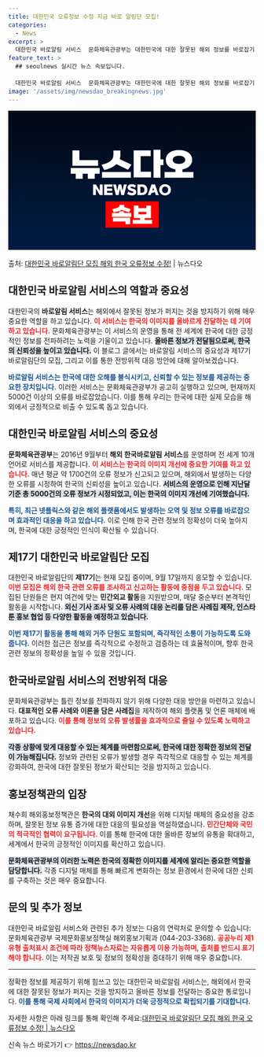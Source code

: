 ```yaml
---
title: 대한민국 오류정보 수정 지금 바로 알림단 모집!
categories:
  - News
excerpt: >
  대한민국 바로알림 서비스  문화체육관광부는 대한민국에 대한 잘못된 해외 정보를 바로잡기 위해 다양한 노력을 …
feature_text: >
  ## seoulnews 실시간 뉴스 속보입니다.

  대한민국 바로알림 서비스  문화체육관광부는 대한민국에 대한 잘못된 해외 정보를 바로잡기 위해 다양한 노력을 …
image: '/assets/img/newsdao_breakingnews.jpg'
---
```


![뉴스다오 속보](/assets/img/newsdao_breakingnews.jpg)

<p>출처: <a href="https://newsdao.kr/4870" rel="dofollow">대한민국 바로알림단 모집 해외 한국 오류정보 수정!</a> | 뉴스다오</p>

<h2 data-ke-size="size26">대한민국 바로알림 서비스의 역할과 중요성</h2>

<p data-ke-size="size16">대한민국의 <b>바로알림 서비스</b>는 해외에서 잘못된 정보가 퍼지는 것을 방지하기 위해 매우 중요한 역할을 하고 있습니다. <b><span style="color: #ee2323;">이 서비스는 한국의 이미지를 올바르게 전달하는 데 기여하고 있습니다.</span></b> 문화체육관광부는 이 서비스의 운영을 통해 전 세계에 한국에 대한 긍정적인 정보를 전파하려는 노력을 기울이고 있습니다. <b><span style="background-color: #21538527;">올바른 정보가 전달됨으로써, 한국의 신뢰성을 높이고 있습니다.</span></b> 이 블로그 글에서는 바로알림 서비스의 중요성과 제17기 바로알림단의 모집, 그리고 이를 통한 전방위적 대응 방안에 대해 알아보겠습니다.</p>

<p data-ke-size="size16"><b><span style="color: #1a5490;">바로알림 서비스는 한국에 대한 오해를 불식시키고, 신뢰할 수 있는 정보를 제공하는 중요한 장치입니다.</span></b> 이러한 서비스는 문화체육관광부가 공고히 실행하고 있으며, 현재까지 5000건 이상의 오류를 바로잡았습니다. 이를 통해 우리는 한국에 대한 실제 모습을 해외에서 긍정적으로 비출 수 있도록 돕고 있습니다.</p>

<h2 data-ke-size="size26">대한민국 바로알림 서비스의 중요성</h2>

<p data-ke-size="size16"><b>문화체육관광부</b>는 2016년 9월부터 <b>해외 한국바로알림 서비스</b>를 운영하며 전 세계 10개 언어로 서비스를 제공합니다. <b><span style="color: #ee2323;">이 서비스는 한국의 이미지 개선에 중요한 기여를 하고 있습니다.</span></b> 매년 평균 약 1700건의 오류 정보가 신고되고 있으며, 해외에서 발생하는 다양한 오류를 시정하여 한국의 신뢰성을 높이고 있습니다. <b><span style="background-color: #21538527;">서비스의 운영으로 인해 지난달 기준 총 5000건의 오류 정보가 시정되었고, 이는 한국의 이미지 개선에 기여했습니다.</span></b></p>

<p data-ke-size="size16"><b><span style="color: #1a5490;">특히, 최근 넷플릭스와 같은 해외 플랫폼에서도 발생하는 오역 및 정보 오류를 바로잡으며 효과적인 대응을 하고 있습니다.</span></b> 이로 인해 한국 관련 정보의 정확성이 더욱 높아지며, 한국에 대한 긍정적인 인식이 확산될 수 있습니다.</p>

<h2 data-ke-size="size26">제17기 대한민국 바로알림단 모집</h2>

<p data-ke-size="size16">대한민국 바로알림단의 <b>제17기</b>는 현재 모집 중이며, 9월 17일까지 응모할 수 있습니다. <b><span style="color: #ee2323;">이번 모집은 해외 한국 관련 오류를 조사하고 신고하는 활동에 중점을 두고 있습니다.</span></b> 모집된 단원들은 현지 여건에 맞는 <b>민간외교 활동</b>을 지원받으며, 매달 중순부터 본격적인 활동을 시작합니다. <b><span style="background-color: #21538527;">외신 기사 조사 및 오류 사례의 대응 논리를 담은 사례집 제작, 인스타툰 홍보 협업 등 다양한 활동을 예정하고 있습니다.</span></b></p>

<p data-ke-size="size16"><b><span style="color: #1a5490;">이번 제17기 활동을 통해 해외 거주 단원도 포함되며, 즉각적인 소통이 가능하도록 도와줍니다.</span></b> 이러한 접근은 정보를 즉각적으로 수정하고 검증하는 데 효율적이며, 향후 한국 관련 정보의 정확성을 높일 수 있을 것입니다.</p>

<h2 data-ke-size="size26">한국바로알림 서비스의 전방위적 대응</h2>

<p data-ke-size="size16">문화체육관광부는 틀린 정보를 전파하지 않기 위해 다양한 대응 방안을 마련하고 있습니다. <b>대표적인 오류 사례와 이론을 담은 사례집</b>을 제작하여 해외 플랫폼 및 언론 매체에 배포하고 있습니다. <b><span style="color: #ee2323;">이를 통해 정보의 오류 발생률을 효과적으로 줄일 수 있도록 노력하고 있습니다.</span></b></p>

<p data-ke-size="size16"><b><span style="background-color: #21538527;">각종 상황에 맞게 대응할 수 있는 체계를 마련함으로써, 한국에 대한 정확한 정보의 전달이 가능해집니다.</span></b> 정보와 관련된 오류가 발생할 경우 즉각적으로 대응할 수 있는 체계를 강화하여, 한국에 대한 잘못된 정보가 확산되는 것을 방지하고 있습니다.</p>

<h2 data-ke-size="size26">홍보정책관의 입장</h2>

<p data-ke-size="size16">채수희 해외홍보정책관은 <b>한국의 대외 이미지 개선</b>을 위해 디지털 매체의 중요성을 강조하며, 잘못된 정보 유통 증가에 대한 대응의 필요성을 역설하였습니다. <b><span style="color: #ee2323;">민간단체와 국민의 적극적인 협력이 요구됩니다.</span></b> 이를 통해 한국에 대한 올바른 정보의 유통을 확대하고, 세계에서 한국의 긍정적인 이미지를 확산하고 있습니다.</p>

<p data-ke-size="size16"><b><span style="background-color: #21538527;">문화체육관광부의 이러한 노력은 한국의 정확한 이미지를 세계에 알리는 중요한 역할을 담당합니다.</span></b> 각종 디지털 매체를 통해 빠르게 변화하는 정보 환경에서 한국에 대한 신뢰를 구축하는 것은 매우 중요합니다. </p>

<h2 data-ke-size="size26">문의 및 추가 정보</h2>

<p data-ke-size="size16">대한민국 바로알림 서비스와 관련된 추가 정보는 다음의 연락처로 문의할 수 있습니다: 문화체육관광부 국제문화홍보정책실 해외홍보기획과 (044-203-3368). <b><span style="color: #ee2323;">공공누리 제1유형 출처표시 조건에 따라 정책뉴스자료는 자유롭게 이용 가능하며, 출처를 반드시 표기해야 합니다.</span></b> 이는 저작권 보호 및 정보의 정확성을 증대하기 위해 매우 중요합니다.</p>

<hr />

<p data-ke-size="size16">정확한 정보를 제공하기 위해 힘쓰고 있는 대한민국 바로알림 서비스는, 해외에서 한국에 대한 잘못된 정보가 퍼지는 것을 방지하고 올바른 정보를 전달하는 중요한 통로입니다. <b><span style="color: #1a5490;">이를 통해 국제 사회에서 한국의 이미지가 더욱 긍정적으로 확립되기를 기대합니다.</span></b></p>

<p data-ke-size="size16">자세한 사항은 아래 링크를 통해 확인해 주세요:<a href="https://newsdao.kr/4870">대한민국 바로알림단 모집 해외 한국 오류정보 수정! | 뉴스다오</a></p> 

신속 뉴스 바로가기 👉 <a href="https://newsdao.kr" rel="dofollow">https://newsdao.kr</a>


